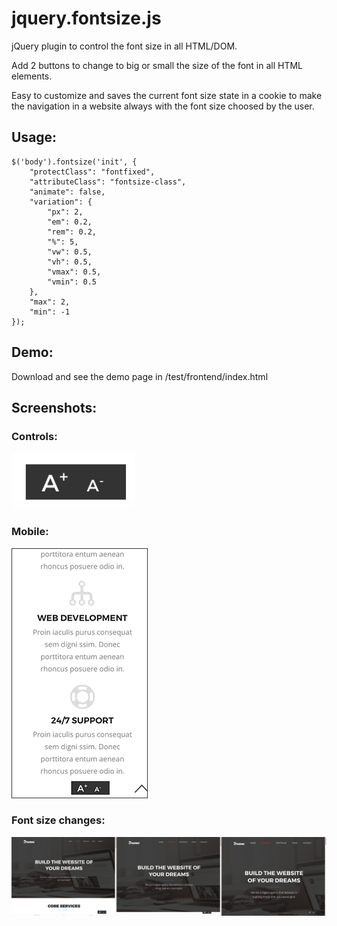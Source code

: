 # jquery.fontsize.js
jQuery plugin to control the font size in all HTML/DOM.

Add 2 buttons to change to big or small the size of the font in all HTML elements.

Easy to customize and saves the current font size state in a cookie to make the navigation in a website always with the font size choosed by the user.

## Usage:

```
$('body').fontsize('init', {
	"protectClass": "fontfixed",
	"attributeClass": "fontsize-class",
	"animate": false,
	"variation": {
		"px": 2,
		"em": 0.2,
		"rem": 0.2,
		"%": 5,
		"vw": 0.5,
		"vh": 0.5,
		"vmax": 0.5,
		"vmin": 0.5
	},
	"max": 2,
	"min": -1
});
```

## Demo:

Download and see the demo page in /test/frontend/index.html

## Screenshots:

### Controls:
![Alt text](screenshots/controls.png?raw=true "Font Size Controls")

### Mobile:
![Alt text](screenshots/mobile.png?raw=true "Mobile View")

### Font size changes:
![Alt text](screenshots/demo.jpg?raw=true "Demo")

